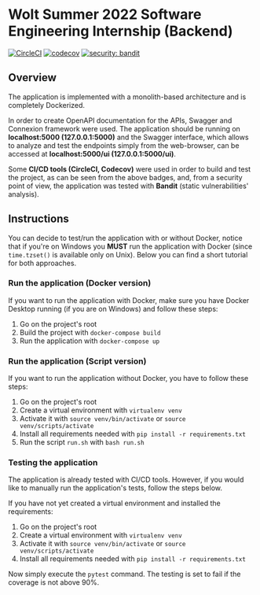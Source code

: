 # Wolt Summer 2022 Software Engineering Internship (Backend)

[![CircleCI](https://circleci.com/gh/NennoMP/delivery-fee-calculator.svg?style=svg)](https://app.circleci.com/pipelines/github/NennoMP/delivery-fee-calculator)
[![codecov](https://codecov.io/gh/NennoMP/delivery-fee-calculator/branch/main/graph/badge.svg?token=STRMRZLL8T)](https://codecov.io/gh/NennoMP/delivery-fee-calculator)
[![security: bandit](https://img.shields.io/badge/security-bandit-yellow.svg)](https://github.com/PyCQA/bandit)

## Overview
The application is implemented with a monolith-based architecture and is completely Dockerized. 

In order to create OpenAPI documentation for the APIs, Swagger and Connexion framework were used. The application should be running on **localhost:5000 (127.0.0.1:5000)** and the Swagger interface, which allows to analyze and test the endpoints simply from the web-browser, can be accessed at **localhost:5000/ui (127.0.0.1:5000/ui)**.

Some **CI/CD tools (CircleCI, Codecov)** were used in order to build and test the project, as can be seen from the above badges, and, from a security point of view, the application was tested with **Bandit** (static vulnerabilities' analysis).

## Instructions
You can decide to test/run the application with or without Docker, notice that if you're on Windows you **MUST** run the application with Docker (since `time.tzset()` is available only on Unix).
Below you can find a short tutorial for both approaches.
### Run the application (Docker version)

If you want to run the application with Docker, make sure you have Docker Desktop running (if you are on Windows) and follow these steps:

1. Go on the project's root
2. Build the project with `docker-compose build`
3. Run the application with `docker-compose up`

### Run the application (Script version)

If you want to run the application without Docker, you have to follow these steps:

1. Go on the project's root
2. Create a virtual environment with `virtualenv venv`
3. Activate it with `source venv/bin/activate` or `source venv/scripts/activate`
4. Install all requirements needed with `pip install -r requirements.txt`
5. Run the script `run.sh` with `bash run.sh`

### Testing the application
The application is already tested with CI/CD tools. However, if you would like to manually run the application's tests, follow the steps below.

If you have not yet created a virtual environment and installed the requirements:
1. Go on the project's root
2. Create a virtual environment with `virtualenv venv`
3. Activate it with `source venv/bin/activate` or `source venv/scripts/activate`
4. Install all requirements needed with `pip install -r requirements.txt`

Now simply execute the `pytest` command. The testing is set to fail if the coverage is not above 90%.
